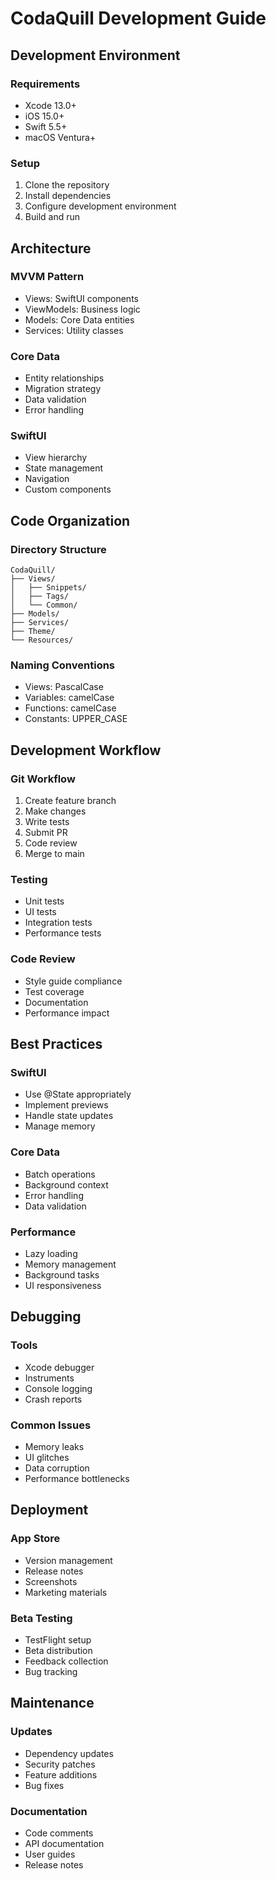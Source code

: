 # CodaQuill Development Guide

## Development Environment

### Requirements
- Xcode 13.0+
- iOS 15.0+
- Swift 5.5+
- macOS Ventura+

### Setup
1. Clone the repository
2. Install dependencies
3. Configure development environment
4. Build and run

## Architecture

### MVVM Pattern
- Views: SwiftUI components
- ViewModels: Business logic
- Models: Core Data entities
- Services: Utility classes

### Core Data
- Entity relationships
- Migration strategy
- Data validation
- Error handling

### SwiftUI
- View hierarchy
- State management
- Navigation
- Custom components

## Code Organization

### Directory Structure
```
CodaQuill/
├── Views/
│   ├── Snippets/
│   ├── Tags/
│   └── Common/
├── Models/
├── Services/
├── Theme/
└── Resources/
```

### Naming Conventions
- Views: PascalCase
- Variables: camelCase
- Functions: camelCase
- Constants: UPPER_CASE

## Development Workflow

### Git Workflow
1. Create feature branch
2. Make changes
3. Write tests
4. Submit PR
5. Code review
6. Merge to main

### Testing
- Unit tests
- UI tests
- Integration tests
- Performance tests

### Code Review
- Style guide compliance
- Test coverage
- Documentation
- Performance impact

## Best Practices

### SwiftUI
- Use @State appropriately
- Implement previews
- Handle state updates
- Manage memory

### Core Data
- Batch operations
- Background context
- Error handling
- Data validation

### Performance
- Lazy loading
- Memory management
- Background tasks
- UI responsiveness

## Debugging

### Tools
- Xcode debugger
- Instruments
- Console logging
- Crash reports

### Common Issues
- Memory leaks
- UI glitches
- Data corruption
- Performance bottlenecks

## Deployment

### App Store
- Version management
- Release notes
- Screenshots
- Marketing materials

### Beta Testing
- TestFlight setup
- Beta distribution
- Feedback collection
- Bug tracking

## Maintenance

### Updates
- Dependency updates
- Security patches
- Feature additions
- Bug fixes

### Documentation
- Code comments
- API documentation
- User guides
- Release notes 